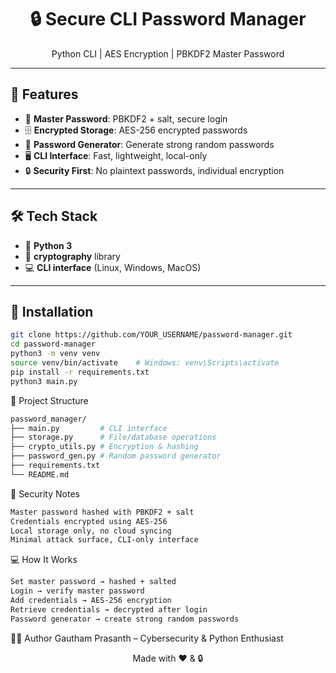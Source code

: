 <h1 align="center">🔒 Secure CLI Password Manager</h1>
<p align="center">
  Python CLI | AES Encryption | PBKDF2 Master Password
</p>

---

## 🚀 Features
- 🔑 **Master Password**: PBKDF2 + salt, secure login
- 🗄️ **Encrypted Storage**: AES-256 encrypted passwords
- 🎲 **Password Generator**: Generate strong random passwords
- 🖥️ **CLI Interface**: Fast, lightweight, local-only
- 🔒 **Security First**: No plaintext passwords, individual encryption

---

## 🛠️ Tech Stack
- 🐍 **Python 3**  
- 🔐 **cryptography** library  
- 💻 **CLI interface** (Linux, Windows, MacOS)  

---

## 📝 Installation

```bash
git clone https://github.com/YOUR_USERNAME/password-manager.git
cd password-manager
python3 -m venv venv
source venv/bin/activate    # Windows: venv\Scripts\activate
pip install -r requirements.txt
python3 main.py
```
📁 Project Structure
```bash
password_manager/
├── main.py         # CLI interface
├── storage.py      # File/database operations
├── crypto_utils.py # Encryption & hashing
├── password_gen.py # Random password generator
├── requirements.txt
└── README.md
```
🔐 Security Notes
```bash
Master password hashed with PBKDF2 + salt
Credentials encrypted using AES-256
Local storage only, no cloud syncing
Minimal attack surface, CLI-only interface
```
💻 How It Works
```bash
Set master password → hashed + salted
Login → verify master password
Add credentials → AES-256 encryption
Retrieve credentials → decrypted after login
Password generator → create strong random passwords
```
🧑‍💻 Author
Gautham Prasanth – Cybersecurity & Python Enthusiast
<p align="center"> Made with ❤️ & 🔒 </p> 

